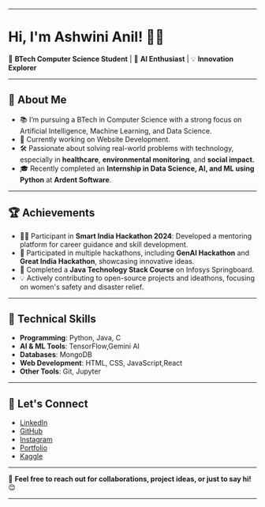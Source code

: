 
---

# Hi, I'm Ashwini Anil! 👩‍💻

🌟 **BTech Computer Science Student** | 🚀 **AI Enthusiast** | 💡 **Innovation Explorer**

---

## 🌱 About Me  
- 📚 I’m pursuing a BTech in Computer Science with a strong focus on Artificial Intelligence, Machine Learning, and Data Science.  
- 🔭 Currently working on Website Development.  
- 🛠 Passionate about solving real-world problems with technology, especially in **healthcare**, **environmental monitoring**, and **social impact.**  
- 🎓 Recently completed an **Internship in Data Science, AI, and ML using Python** at **Ardent Software**.  

---

## 🏆 Achievements  
- 👩‍💻 Participant in **Smart India Hackathon 2024**: Developed a mentoring platform for career guidance and skill development.  
- 🥇 Participated in multiple hackathons, including **GenAI Hackathon** and **Great India Hackathon**, showcasing innovative ideas.  
- 🌟 Completed a **Java Technology Stack Course** on Infosys Springboard.  
- 💡 Actively contributing to open-source projects and ideathons, focusing on women's safety and disaster relief.  

---

## 🔧 Technical Skills  
- **Programming**: Python, Java, C
- **AI & ML Tools**: TensorFlow,Gemini AI  
- **Databases**: MongoDB  
- **Web Development**: HTML, CSS, JavaScript,React  
- **Other Tools**: Git, Jupyter
 
---

## 🤝 Let's Connect  
- [LinkedIn](https://linkedin.com/in/ashwini-anil-9ab336282)  
- [GitHub](https://github.com/ashwini728)
- [Instagram](https://instagram.com/ashwinii_anil)
- [Portfolio](https://ashwini728.github.io/Portfolio)
- [Kaggle](https://www.kaggle.com/ashwinianilcsa2226)   

---

💬 **Feel free to reach out for collaborations, project ideas, or just to say hi!** 😊  

---


<!--
**Ashwini728/Ashwini728** is a ✨ _special_ ✨ repository because its `README.md` (this file) appears on your GitHub profile.

Here are some ideas to get you started:

- 🔭 I’m currently working on ...
- 🌱 I’m currently learning ...
- 👯 I’m looking to collaborate on ...
- 🤔 I’m looking for help with ...
- 💬 Ask me about ...
- 📫 How to reach me: ...
- 😄 Pronouns: ...
- ⚡ Fun fact: ...
-->
